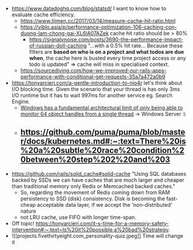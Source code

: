 - https://www.datadoghq.com/blog/statsd/ I want to know how to evaluate cache efficiency.
	- https://www.tijmen.cc/2017/03/14/measure-cache-hit-ratio.html
	- https://viblo.asia/p/performance-optimization-106-caching-con-duong-lam-chong-gai-XL6lA07AZek cache hit ratio should be > 80%
		- https://signalvnoise.com/posts/3690-the-performance-impact-of-russian-doll-caching "...with a 0.5% hit rate... Because these filters are **based on who is on a project and what todos are due when**, the cache here is busted every time project access or any todo is updated" => cache will miss in specialised context.
	- https://sourcediving.com/how-we-improved-our-rails-apps-performance-with-conditional-get-requests-35a7a472a0b9
- https://tonyarcieri.com/a-gentle-introduction-to-nio4r let's think about I/O blocking time. Given the scenario that your thread is has only 3ms I/O runtime but it has to wait 997ms for another service eg. Search Engine.
	- [Windows has a fundamental architectural limit of only being able to monitor 64 object handles from a single thread](http://www.ksingla.net/2010/01/waitforallobjects-to-wait-on-more-than-maximum_wait_objects-handles/) -> Windows Server :\
	- https://github.com/puma/puma/blob/master/docs/kubernetes.md#:~:text=There%20is%20a%20subtle%20race%20condition%20between%20step%202%20and%203
		- 
- https://github.com/rails/solid_cache#solid-cache "Using SQL databases backed by SSDs we can have caches that are much larger and cheaper than traditional memory only Redis or Memcached backed caches."
	- So, regarding the movement of Redis coming down from RAM persistency to SSD (disk) consistency. Disk is becoming the fast-cheap acceptable data layer, if we accept the 'non-distributed' nature 
	- not LRU cache, use FIFO with longer time-span.
- Off topic! https://tonyarcieri.com/it-s-time-for-a-memory-safety-intervention#:~:text=Is%20it%20possible,a%20bad%20strategy.
- ![[projects.fivethirtyeight.com_personality-quiz.jpeg]] Time will change it